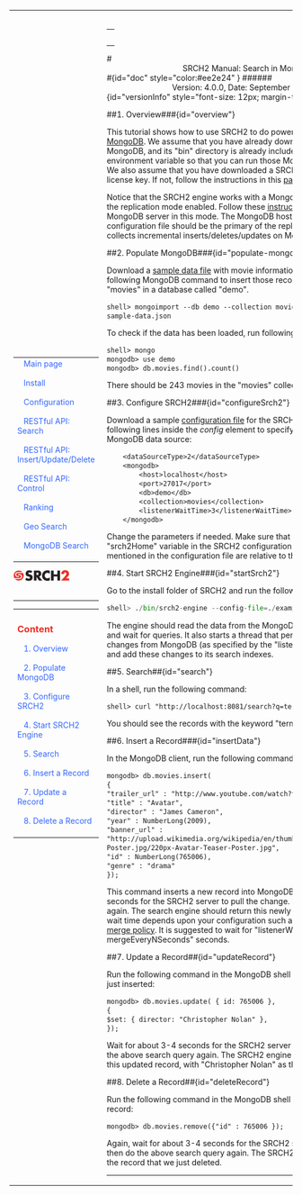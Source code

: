 
<table style="width:100%;table-layout:fixed" ><tr>
	
<td id="sideBarTd" style="width:25%"> 

<div id="sidebar"> <!-- Sidebar -->

<div id="linkpool" > <!-- Links to main pages, id=linkpool-->
<table><tbody><tr><td>
&nbsp;&nbsp;&nbsp;<a style="text-decoration: none;color:#3366FF" href="./main.html">Main page</a><br><br>
&nbsp;&nbsp;&nbsp;<a style="text-decoration: none;color:#3366FF" href="./install.html">Install</a><br><br>
&nbsp;&nbsp;&nbsp;<a style="text-decoration: none;color:#3366FF" href="./configuration.html">Configuration</a><br><br>
&nbsp;&nbsp;&nbsp;<a style="text-decoration: none;color:#3366FF" href="./restful-search.html">RESTful API: Search</a><br><br>
&nbsp;&nbsp;&nbsp;<a style="text-decoration: none;color:#3366FF" href="./restful-insert-update-delete.html">RESTful API: Insert/Update/Delete</a><br><br>
&nbsp;&nbsp;&nbsp;<a style="text-decoration: none;color:#3366FF" href="./restful-control.html">RESTful API: Control</a><br><br>
&nbsp;&nbsp;&nbsp;<a style="text-decoration: none;color:#3366FF" href="./ranking.html">Ranking</a></br><br>
&nbsp;&nbsp;&nbsp;<a style="text-decoration: none;color:#3366FF" href="./geo.html">Geo Search</a></br><br>
&nbsp;&nbsp;&nbsp;<a style="text-decoration: none;color:#3366FF" href="./mongodb.html">MongoDB Search</a></br><br>
</td></tr></tbody></table>
<span ><a  href="http://www.srch2.com" target="_blankt"><img  style="width:100px" src="images/logo.png" /></a></span></br></br>
</div> <!-- Links to main pages, id=linkpool-->
<hr/>
<div id="content" > <!-- Table of content, id=content-->
<table><tbody><tr><td>
<div><h3><a style="text-decoration: none;color:#ee2e24" href="#doc">Content</a></h3></div>
&nbsp;&nbsp;&nbsp;<a style="text-decoration: none;color:#3366FF" href="#overview">1. Overview</a><br><br>
&nbsp;&nbsp;&nbsp;<a style="text-decoration: none;color:#3366FF" href="#populate-mongo">2. Populate MongoDB</a><br><br>
&nbsp;&nbsp;&nbsp;<a style="text-decoration: none;color:#3366FF" href="#configureSrch2">3. Configure SRCH2</a></br><br>
&nbsp;&nbsp;&nbsp;<a style="text-decoration: none;color:#3366FF" href="#startSrch2">4. Start SRCH2 Engine</a></br><br>
&nbsp;&nbsp;&nbsp;<a style="text-decoration: none;color:#3366FF" href="#search">5. Search</a></br><br>
&nbsp;&nbsp;&nbsp;<a style="text-decoration: none;color:#3366FF" href="#insertData">6. Insert a Record</a></br><br>
&nbsp;&nbsp;&nbsp;<a style="text-decoration: none;color:#3366FF" href="#updateRecord">7. Update a Record</a></br><br>
&nbsp;&nbsp;&nbsp;<a style="text-decoration: none;color:#3366FF" href="#deleteRecord">8. Delete a Record</a></br><br>
</td></tr></tbody></table>

</div> <!-- Table of content, id=content-->
</div> <!-- Sidebar -->

</td>

<td id="docBody" style="width:70%">
</br>
<div><table><tbody><tr><td>
<div><h3><a style="text-decoration: none;color:#ee2e24" href="#doc"></a></h3></div>

</td></tr></tbody></table></div>
#<center>SRCH2 Manual: Search in MongoDB </center>#{id="doc" style="color:#ee2e24" }
######<center>Version: 4.0.0, Date: September 27, 2013</center>{id="versionInfo" style="font-size: 12px; margin-top: -20px;"}

##1. Overview###{id="overview"}

This tutorial shows how to use SRCH2 to do powerful text search on [MongoDB](http://www.mongodb.org/). We assume that you have already downloaded and installed MongoDB, and its "bin" directory is already included in your PATH environment variable so that you can run those MongoDB commands easily. We also assume that you have downloaded a SRCH2 engine with a valid license key.  If not, follow the instructions in this [page](install.html) first.

Notice that the SRCH2 engine works with a MongoDB server running with the replication mode enabled. Follow these [instructions](http://docs.mongodb.org/manual/tutorial/convert-standalone-to-replica-set/) on how to run the MongoDB server in this mode.  The MongoDB host specified in the configuration file should be the primary of the replica set.  The SRCH2 engine collects incremental inserts/deletes/updates on MongoDB from its oplog.

##2. Populate MongoDB###{id="populate-mongo"}

Download a <a href=example-demo/sample-data.json>sample data file</a> with movie information to a local folder. Run the following MongoDB command to insert those records into a collection called "movies" in a database called "demo".

```
shell> mongoimport --db demo --collection movies --type json --file sample-data.json 
```
To check if the data has been loaded, run following commands:

```
shell> mongo
mongodb> use demo
mongodb> db.movies.find().count()
```

There should be 243 movies in the "movies" collection.

##3. Configure SRCH2###{id="configureSrch2"}

Download a sample <a href="example-demo/srch2-config.xml">configuration file</a> for the SRCH2 engine.  Find the following lines inside the <i>config</i> element to specify information about this MongoDB data source:
 
```
    <dataSourceType>2</dataSourceType>
    <mongodb>
        <host>localhost</host>
        <port>27017</port>
        <db>demo</db>
        <collection>movies</collection>
        <listenerWaitTime>3</listenerWaitTime>
    </mongodb>
```

Change the parameters if needed.  Make sure that you have also set the "srch2Home" variable in the SRCH2 configuration file. All other paths mentioned in the configuration file are relative to the "srch2Home" folder.

##4. Start SRCH2 Engine###{id="startSrch2"}

Go to the install folder of SRCH2 and run the following:

```python
shell> ./bin/srch2-engine --config-file=./example-demo/srch2-config.xml
```

The engine should read the data from the MongoDB instance, build indexes, and wait for queries. It also starts a thread that periodically pulls latest changes from MongoDB (as specified by the "listenerWaitTime" parameter) and add these changes to its search indexes.

##5. Search##{id="search"}

In a shell, run the following command:

```
shell> curl "http://localhost:8081/search?q=terminator"
```
You should see the records with the keyword "terminator".

##6. Insert a Record###{id="insertData"}

In the MongoDB client, run the following command to insert a new record.
```
mongodb> db.movies.insert(
{
"trailer_url" : "http://www.youtube.com/watch?v=cRdxXPV9GNQ",
"title" : "Avatar",
"director" : "James Cameron",
"year" : NumberLong(2009),
"banner_url" : "http://upload.wikimedia.org/wikipedia/en/thumb/b/b0/Avatar-Teaser-Poster.jpg/220px-Avatar-Teaser-Poster.jpg",
"id" : NumberLong(765006),
"genre" : "drama"
});
```

This command inserts a new record into MongoDB.  Wait for about 3-4 seconds for the SRCH2 server to pull the change. Do the above search query again. The search engine should return this newly inserted record. <b>Note:</b> The wait time depends upon your configuration such as <a href="configuration.html#mongodb">listenerWaitTime</a> and <a href="configuration.html#mergePolicy">merge policy</a>.  It is suggested to wait for "listenerWaitTime + mergeEveryNSeconds" seconds.

##7. Update a Record##{id="updateRecord"}

Run the following command in the MongoDB shell to update the record we just inserted:
```
mongodb> db.movies.update( { id: 765006 },
{
$set: { director: "Christopher Nolan" },
});

```

Wait for about 3-4 seconds for the SRCH2 server to pull the change, then do the above search query again. The SRCH2 engine should be able to return this updated record, with "Christopher Nolan" as the <i>director</i> value.

##8. Delete a Record##{id="deleteRecord"}

Run the following command in the MongoDB shell to delete the updated record:
```
mongodb> db.movies.remove({"id" : 765006 });
```

Again, wait for about 3-4 seconds for the SRCH2 server to pull the change, then do the above search query again. The SRCH2 engine should not return the record that we just deleted.

<hr/>

<link rel="stylesheet" type="text/css" href="documentation.css">


<script type="text/javascript" src="setSizes.js"></script>
<script>

setSizes();
window.onresize = setSizes
</script>

<script language="javascript"> 
months = ['January', 'Febraury', 'March', 'April', 'May', 'June', 'July', 'August', 'September', 'October', 'November', 'December']; 
var theDate = new Date(document.lastModified); 
theDate.setHours(theDate.getHours() - 7)
with (theDate) { 
document.write("<div align=right>Last Updated: " + months[getMonth()] + ' ' + getDate()  +', ' + getFullYear() +', ' + getHours() + ':' + ("0" + getMinutes()).slice(-2) + " PST  </div>") 
} 
</script>
